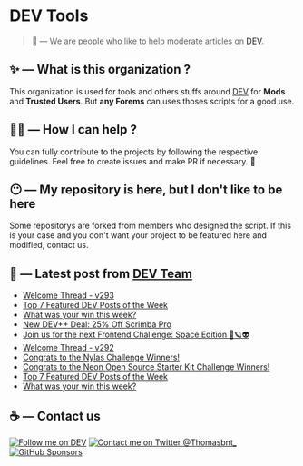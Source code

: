 # DEV Tools

> 🔧 — We are people who like to help moderate articles on [DEV](https://dev.to).

## ✨ — What is this organization ?

This organization is used for tools and others stuffs around [DEV](https://dev.to) for **Mods** and **Trusted Users**. But __any Forems__ can uses thoses scripts for a good use.


## 💪🏼 — How I can help ?

You can fully contribute to the projects by following the respective guidelines. Feel free to create issues and make PR if necessary. 🎉

## 😶 — My repository is here, but I don't like to be here

Some repositorys are forked from members who designed the script. If this is your case and you don't want your project to be featured here and modified, contact us.

## 📝 — Latest post from [DEV Team](https://dev.to/devteam)

<!-- BLOG-POST-LIST:START -->
- [Welcome Thread - v293](https://dev.to/devteam/welcome-thread-v293-kf1)
- [Top 7 Featured DEV Posts of the Week](https://dev.to/devteam/top-7-featured-dev-posts-of-the-week-2ed9)
- [What was your win this week?](https://dev.to/devteam/what-was-your-win-this-week-6ae)
- [New DEV++ Deal: 25% Off Scrimba Pro](https://dev.to/devteam/new-dev-deal-25-off-scrimba-pro-3eed)
- [Join us for the next Frontend Challenge: Space Edition 👾🪐👽](https://dev.to/devteam/join-us-for-the-next-frontend-challenge-space-edition-2d9g)
- [Welcome Thread - v292](https://dev.to/devteam/welcome-thread-v292-17j)
- [Congrats to the Nylas Challenge Winners!](https://dev.to/devteam/congrats-to-the-nylas-challenge-winners-2kic)
- [Congrats to the Neon Open Source Starter Kit Challenge Winners!](https://dev.to/devteam/congrats-to-the-neon-open-source-starter-kit-challenge-winners-247p)
- [Top 7 Featured DEV Posts of the Week](https://dev.to/devteam/top-7-featured-dev-posts-of-the-week-3co9)
- [What was your win this week?](https://dev.to/devteam/what-was-your-win-this-week-4do6)
<!-- BLOG-POST-LIST:END -->


## ☕ — Contact us

[![Follow me on DEV](https://img.shields.io/badge/dev.to-%2308090A.svg?&style=for-the-badge&logo=dev.to&logoColor=white&alt=devto)](https://dev.to/thomasbnt)
[![Contact me on Twitter @Thomasbnt_](https://img.shields.io/badge/Contact%20me%20on%20Twitter-%231DA1F2.svg?&style=for-the-badge&logo=twitter&logoColor=white&alt=twitter)](https://twitter.com/messages/1142357270-1142357270?text=Hello,%20I%20contact%20you%20from%20devtotools%20&recipient_id=1142357270) [![GitHub Sponsors](https://img.shields.io/badge/Sponsor%20me-%23EA54AE.svg?&style=for-the-badge&logo=github-sponsors&logoColor=white)](https://github.com/sponsors/thomasbnt)


